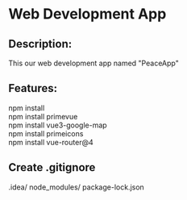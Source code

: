 # Web Development App
## Description:
This our web development app named  "PeaceApp"

## Features:
npm install <br>
npm install primevue <br>
npm install vue3-google-map <br>
npm install primeicons <br>
npm install vue-router@4 <br>

## Create .gitignore
.idea/
node_modules/
package-lock.json

